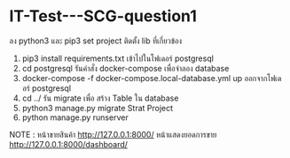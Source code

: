# IT-Test---SCG-question1
ลง python3 และ pip3
set project
ติดตั้ง lib ที่เกี่ยวข้อง
1. pip3 install requirements.txt
เข้าไปในโฟเดอร์ postgresql
2. cd postgresql
รันคำสั่ง docker-compose เพื่อจำลอง database 
3. docker-compose -f docker-compose.local-database.yml up
ออกจากโฟเดอร์ postgresql
5. cd ../
รัน migrate เพื่อ สร้าง Table ใน database 
7. python3 manage.py migrate
Strat Project
8. python manage.py runserver

NOTE :
หน้าขายสินค้า
http://127.0.0.1:8000/
หน้าแสดงยอดการขาย
http://127.0.0.1:8000/dashboard/
